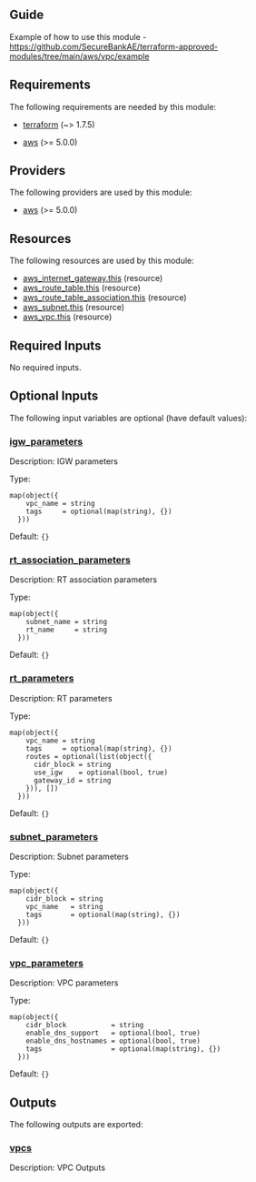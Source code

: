 <!-- BEGIN_TF_DOCS -->
## Guide

Example of how to use this module - https://github.com/SecureBankAE/terraform-approved-modules/tree/main/aws/vpc/example

## Requirements

The following requirements are needed by this module:

- <a name="requirement_terraform"></a> [terraform](#requirement\_terraform) (~> 1.7.5)

- <a name="requirement_aws"></a> [aws](#requirement\_aws) (>= 5.0.0)

## Providers

The following providers are used by this module:

- <a name="provider_aws"></a> [aws](#provider\_aws) (>= 5.0.0)

## Resources

The following resources are used by this module:

- [aws_internet_gateway.this](https://registry.terraform.io/providers/hashicorp/aws/latest/docs/resources/internet_gateway) (resource)
- [aws_route_table.this](https://registry.terraform.io/providers/hashicorp/aws/latest/docs/resources/route_table) (resource)
- [aws_route_table_association.this](https://registry.terraform.io/providers/hashicorp/aws/latest/docs/resources/route_table_association) (resource)
- [aws_subnet.this](https://registry.terraform.io/providers/hashicorp/aws/latest/docs/resources/subnet) (resource)
- [aws_vpc.this](https://registry.terraform.io/providers/hashicorp/aws/latest/docs/resources/vpc) (resource)

## Required Inputs

No required inputs.

## Optional Inputs

The following input variables are optional (have default values):

### <a name="input_igw_parameters"></a> [igw\_parameters](#input\_igw\_parameters)

Description: IGW parameters

Type:

```hcl
map(object({
    vpc_name = string
    tags     = optional(map(string), {})
  }))
```

Default: `{}`

### <a name="input_rt_association_parameters"></a> [rt\_association\_parameters](#input\_rt\_association\_parameters)

Description: RT association parameters

Type:

```hcl
map(object({
    subnet_name = string
    rt_name     = string
  }))
```

Default: `{}`

### <a name="input_rt_parameters"></a> [rt\_parameters](#input\_rt\_parameters)

Description: RT parameters

Type:

```hcl
map(object({
    vpc_name = string
    tags     = optional(map(string), {})
    routes = optional(list(object({
      cidr_block = string
      use_igw    = optional(bool, true)
      gateway_id = string
    })), [])
  }))
```

Default: `{}`

### <a name="input_subnet_parameters"></a> [subnet\_parameters](#input\_subnet\_parameters)

Description: Subnet parameters

Type:

```hcl
map(object({
    cidr_block = string
    vpc_name   = string
    tags       = optional(map(string), {})
  }))
```

Default: `{}`

### <a name="input_vpc_parameters"></a> [vpc\_parameters](#input\_vpc\_parameters)

Description: VPC parameters

Type:

```hcl
map(object({
    cidr_block           = string
    enable_dns_support   = optional(bool, true)
    enable_dns_hostnames = optional(bool, true)
    tags                 = optional(map(string), {})
  }))
```

Default: `{}`

## Outputs

The following outputs are exported:

### <a name="output_vpcs"></a> [vpcs](#output\_vpcs)

Description: VPC Outputs
<!-- END_TF_DOCS -->